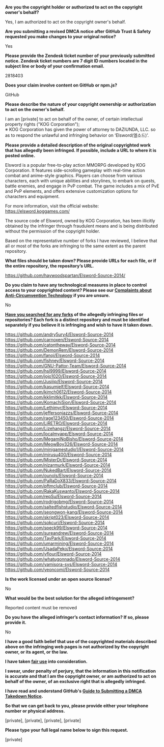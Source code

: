**Are you the copyright holder or authorized to act on the copyright owner's behalf?**

Yes, I am authorized to act on the copyright owner's behalf.

**Are you submitting a revised DMCA notice after GitHub Trust & Safety requested you make changes to your original notice?**

Yes

**Please provide the Zendesk ticket number of your previously submitted notice. Zendesk ticket numbers are 7 digit ID numbers located in the subject line or body of your confirmation email.**

2818403

**Does your claim involve content on GitHub or npm.js?**

GitHub

**Please describe the nature of your copyright ownership or authorization to act on the owner's behalf.**

I am an [private] to act on behalf of the owner, of certain intellectual property rights ("KOG Corporation");  
※ KOG Corporation has given the power of attorney to DAZIUNDA, LLC. so as to respond the unlawful and infringing behavior on ‘Elsword(엘소드)’.

**Please provide a detailed description of the original copyrighted work that has allegedly been infringed. If possible, include a URL to where it is posted online.**

Elsword is a popular free-to-play action MMORPG developed by KOG Corporation. It features side-scrolling gameplay with real-time action combat and anime-style graphics. Players can choose from various characters, each with unique abilities and storylines, to embark on quests, battle enemies, and engage in PvP combat. The game includes a mix of PvE and PvP elements, and offers extensive customization options for characters and equipment.

For more information, visit the official website: https://elsword.koggames.com/

The source code of Elsword, owned by KOG Corporation, has been illicitly obtained by the infringer through fraudulent means and is being distributed without the permission of the copyright holder.

Based on the representative number of forks I have reviewed, I believe that all or most of the forks are infringing to the same extent as the parent repository.

**What files should be taken down? Please provide URLs for each file, or if the entire repository, the repository’s URL.**

https://github.com/haywoodspartan/Elsword-Source-2014/

**Do you claim to have any technological measures in place to control access to your copyrighted content? Please see our <a href="https://docs.github.com/articles/guide-to-submitting-a-dmca-takedown-notice#complaints-about-anti-circumvention-technology">Complaints about Anti-Circumvention Technology</a> if you are unsure.**

No

**<a href="https://docs.github.com/articles/dmca-takedown-policy#b-what-about-forks-or-whats-a-fork">Have you searched for any forks</a> of the allegedly infringing files or repositories? Each fork is a distinct repository and must be identified separately if you believe it is infringing and wish to have it taken down.**

https://github.com/andry5ury4/Elsword-Source-2014  
https://github.com/carnoxen/Elsword-Source-2014  
https://github.com/catontheway/Elsword-Source-2014  
https://github.com/DemonRem/Elsword-Source-2014  
https://github.com/fanoj/Elsword-Source-2014  
https://github.com/fishney/Elsword-Source-2014  
https://github.com/GNU-Pattor-Team/Elsword-Source-2014  
https://github.com/hsl9999/Elsword-Source-2014  
https://github.com/jojo1020/Elsword-Source-2014  
https://github.com/Jusiiip/Elsword-Source-2014  
https://github.com/kasumielf/Elsword-Source-2014  
https://github.com/kimch0612/Elsword-Source-2014  
https://github.com/kklimitkk/Elsword-Source-2014  
https://github.com/KomachiSion/Elsword-Source-2014  
https://github.com/Lethimyr/Elsword-Source-2014  
https://github.com/jeffersonjazzs/Elsword-Source-2014  
https://github.com/rage123450/Elsword-Source-2014  
https://github.com/LiRETRO/Elsword-Source-2014  
https://github.com/Lizehangz/Elsword-Source-2014  
https://github.com/localmyapp/Elsword-Source-2014  
https://github.com/MegamiNoBisho/Elsword-Source-2014  
https://github.com/MeowBoy326/Elsword-Source-2014  
https://github.com/minigamestudio1/Elsword-Source-2014  
https://github.com/mirusu400/Elsword-Source-2014  
https://github.com/MisterDr/Elsword-Source-2014  
https://github.com/nizarmurk/Elsword-Source-2014  
https://github.com/NukedBart/Elsword-Source-2014  
https://github.com/ounols/Elsword-Source-2014  
https://github.com/PaRaDoX833/Elsword-Source-2014  
https://github.com/pftmclub/Elsword-Source-2014  
https://github.com/RakaKuswanto/Elsword-Source-2014  
https://github.com/repSu/Elsword-Source-2014  
https://github.com/rodrigobmg/Elsword-Source-2014  
https://github.com/saltedfishstudio/Elsword-Source-2014  
https://github.com/seongwon-kang/Elsword-Source-2014  
https://github.com/skript023/Elsword-Source-2014  
https://github.com/sokcuri/Elsword-Source-2014  
https://github.com/speck99/Elsword-Source-2014  
https://github.com/sureandrew/Elsword-Source-2014  
https://github.com/TayPark/Elsword-Source-2014  
https://github.com/umarmining/Elsword-Source-2014  
https://github.com/UsadaPeko/Elsword-Source-2014  
https://github.com/vflour/Elsword-Source-2014  
https://github.com/whatugonnado/Elsword-Source-2014  
https://github.com/yamisora-sys/Elsword-Source-2014  
https://github.com/yeoncomi/Elsword-Source-2014  

**Is the work licensed under an open source license?**

No

**What would be the best solution for the alleged infringement?**

Reported content must be removed

**Do you have the alleged infringer’s contact information? If so, please provide it.**

No

**I have a good faith belief that use of the copyrighted materials described above on the infringing web pages is not authorized by the copyright owner, or its agent, or the law.**

**I have taken <a href="https://www.lumendatabase.org/topics/22">fair use</a> into consideration.**

**I swear, under penalty of perjury, that the information in this notification is accurate and that I am the copyright owner, or am authorized to act on behalf of the owner, of an exclusive right that is allegedly infringed.**

**I have read and understand GitHub's <a href="https://docs.github.com/articles/guide-to-submitting-a-dmca-takedown-notice/">Guide to Submitting a DMCA Takedown Notice</a>.**

**So that we can get back to you, please provide either your telephone number or physical address.**

[private], [private], [private], [private]

**Please type your full legal name below to sign this request.**

[private]
